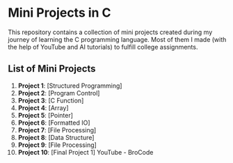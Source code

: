 # Mini Projects in C

This repository contains a collection of mini projects created during my journey of learning the C programming language. Most of them I made (with the help of YouTube and AI tutorials) to fulfill college assignments.

## List of Mini Projects
1. **Project 1**: [Structured Programming]
2. **Project 2**: [Program Control]
3. **Project 3**: [C Function]
4. **Project 4**: [Array]
5. **Project 5**: [Pointer]
6. **Project 6**: [Formatted IO]
7. **Project 7**: [File Processing]
8. **Project 8**: [Data Structure]
9. **Project 9**: [File Processing]
10. **Project 10**: [Final Project 1] YouTube - BroCode
